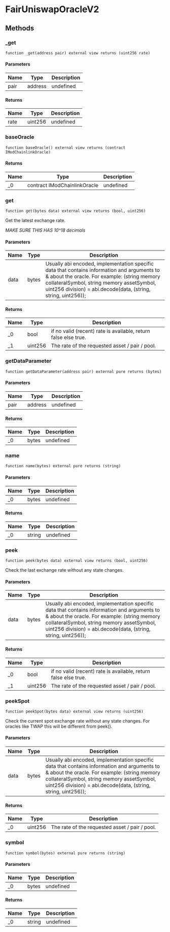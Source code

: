 # FairUniswapOracleV2









## Methods

### _get

```solidity
function _get(address pair) external view returns (uint256 rate)
```





#### Parameters

| Name | Type | Description |
|---|---|---|
| pair | address | undefined

#### Returns

| Name | Type | Description |
|---|---|---|
| rate | uint256 | undefined

### baseOracle

```solidity
function baseOracle() external view returns (contract IModChainlinkOracle)
```






#### Returns

| Name | Type | Description |
|---|---|---|
| _0 | contract IModChainlinkOracle | undefined

### get

```solidity
function get(bytes data) external view returns (bool, uint256)
```

Get the latest exchange rate.

*MAKE SURE THIS HAS 10^18 decimals*

#### Parameters

| Name | Type | Description |
|---|---|---|
| data | bytes | Usually abi encoded, implementation specific data that contains information and arguments to &amp; about the oracle. For example: (string memory collateralSymbol, string memory assetSymbol, uint256 division) = abi.decode(data, (string, string, uint256));

#### Returns

| Name | Type | Description |
|---|---|---|
| _0 | bool | if no valid (recent) rate is available, return false else true.
| _1 | uint256 | The rate of the requested asset / pair / pool.

### getDataParameter

```solidity
function getDataParameter(address pair) external pure returns (bytes)
```





#### Parameters

| Name | Type | Description |
|---|---|---|
| pair | address | undefined

#### Returns

| Name | Type | Description |
|---|---|---|
| _0 | bytes | undefined

### name

```solidity
function name(bytes) external pure returns (string)
```





#### Parameters

| Name | Type | Description |
|---|---|---|
| _0 | bytes | undefined

#### Returns

| Name | Type | Description |
|---|---|---|
| _0 | string | undefined

### peek

```solidity
function peek(bytes data) external view returns (bool, uint256)
```

Check the last exchange rate without any state changes.



#### Parameters

| Name | Type | Description |
|---|---|---|
| data | bytes | Usually abi encoded, implementation specific data that contains information and arguments to &amp; about the oracle. For example: (string memory collateralSymbol, string memory assetSymbol, uint256 division) = abi.decode(data, (string, string, uint256));

#### Returns

| Name | Type | Description |
|---|---|---|
| _0 | bool | if no valid (recent) rate is available, return false else true.
| _1 | uint256 | The rate of the requested asset / pair / pool.

### peekSpot

```solidity
function peekSpot(bytes data) external view returns (uint256)
```

Check the current spot exchange rate without any state changes. For oracles like TWAP this will be different from peek().



#### Parameters

| Name | Type | Description |
|---|---|---|
| data | bytes | Usually abi encoded, implementation specific data that contains information and arguments to &amp; about the oracle. For example: (string memory collateralSymbol, string memory assetSymbol, uint256 division) = abi.decode(data, (string, string, uint256));

#### Returns

| Name | Type | Description |
|---|---|---|
| _0 | uint256 | The rate of the requested asset / pair / pool.

### symbol

```solidity
function symbol(bytes) external pure returns (string)
```





#### Parameters

| Name | Type | Description |
|---|---|---|
| _0 | bytes | undefined

#### Returns

| Name | Type | Description |
|---|---|---|
| _0 | string | undefined




